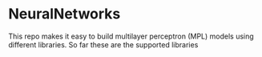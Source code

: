 # NeuralNetworks

This repo makes it easy to build multilayer perceptron (MPL) models using different libraries. So far these are the supported libraries
